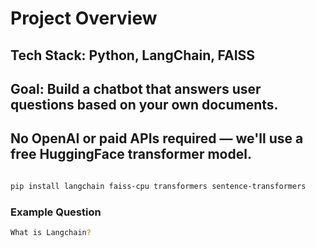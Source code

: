# Project Overview

## Tech Stack: Python, LangChain, FAISS

## Goal: Build a chatbot that answers user questions based on your own documents.

## No OpenAI or paid APIs required — we'll use a free HuggingFace transformer model.

```bash

pip install langchain faiss-cpu transformers sentence-transformers

```

### Example Question

```bash
What is Langchain?
```

